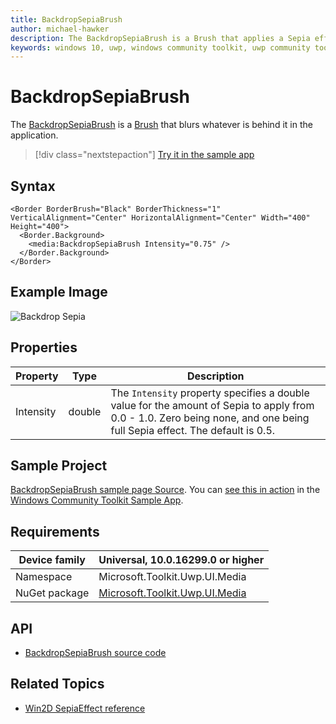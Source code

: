 ```yaml
---
title: BackdropSepiaBrush
author: michael-hawker
description: The BackdropSepiaBrush is a Brush that applies a Sepia effect to whatever is behind it in the application.
keywords: windows 10, uwp, windows community toolkit, uwp community toolkit, uwp toolkit, brush, backdrop, sepia
---
```


# BackdropSepiaBrush

The [BackdropSepiaBrush](/dotnet/api/microsoft.toolkit.uwp.ui.media.backdropsepiabrush) is a [Brush](/uwp/api/windows.ui.xaml.media.brush) that blurs whatever is behind it in the application.

> [!div class="nextstepaction"]
> [Try it in the sample app](uwpct://Brushes?sample=BackdropSepiaBrush)

## Syntax

```xaml
<Border BorderBrush="Black" BorderThickness="1" VerticalAlignment="Center" HorizontalAlignment="Center" Width="400" Height="400">
  <Border.Background>
    <media:BackdropSepiaBrush Intensity="0.75" />
  </Border.Background>
</Border>
```

## Example Image

![Backdrop Sepia](../resources/images/Brushes/BackdropSepia.jpg "Backdrop Sepia")

## Properties

| Property | Type | Description |
| -- | -- | -- |
| Intensity | double | The `Intensity` property specifies a double value for the amount of Sepia to apply from 0.0 - 1.0.  Zero being none, and one being full Sepia effect.  The default is 0.5. |

## Sample Project

[BackdropSepiaBrush sample page Source](https://github.com/windows-toolkit/WindowsCommunityToolkit/tree/rel/7.0.0/Microsoft.Toolkit.Uwp.SampleApp/SamplePages/BackdropSepiaBrush). You can [see this in action](uwpct://Brushes?sample=BackdropSepiaBrush) in the [Windows Community Toolkit Sample App](https://aka.ms/windowstoolkitapp).

## Requirements

| Device family | Universal, 10.0.16299.0 or higher |
| --- | --- |
| Namespace | Microsoft.Toolkit.Uwp.UI.Media |
| NuGet package | [Microsoft.Toolkit.Uwp.UI.Media](https://www.nuget.org/packages/Microsoft.Toolkit.Uwp.UI.Media/)

## API

* [BackdropSepiaBrush source code](https://github.com/windows-toolkit/WindowsCommunityToolkit/blob/rel/7.0.0/Microsoft.Toolkit.Uwp.UI.Media/Brushes/BackdropSepiaBrush.cs)

## Related Topics

* [Win2D SepiaEffect reference](http://microsoft.github.io/Win2D/html/T_Microsoft_Graphics_Canvas_Effects_SepiaEffect.htm)
